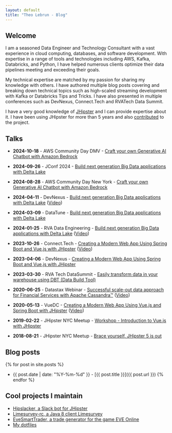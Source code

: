 ```yaml
---
layout: default
title: "Theo Lebrun - Blog"
---
```


## Welcome

I am a seasoned Data Engineer and Technology Consultant with a vast experience in cloud computing, databases, and software development. With expertise in a range of tools and technologies including AWS, Kafka, Databricks, and Python, I have helped numerous clients optimize their data pipelines meeting and exceeding their goals.

My technical expertise are matched by my passion for sharing my knowledge with others. I have authored multiple blog posts covering and breaking down technical topics such as high-scaled streaming development with Kafka or Databricks Tips and Tricks. I have also presented in multiple conferences such as DevNexus, Connect.Tech and RVATech Data Summit.

I have a very good knowledge of [JHipster](https://www.jhipster.tech/) and I can provide expertise about it. I have been using JHipster for more than 5 years and also [contributed](https://github.com/jhipster/generator-jhipster/pulls?q=is%3Apr+author%3AFalydoor+is%3Aclosed) to the project.

## Talks

- **2024-10-18** - AWS Community Day DMV - [Craft your own Generative AI Chatbot with Amazon Bedrock](https://www.awsdmvusersgroup.org/)

- **2024-09-26** - JConf 2024 - [Build next generation Big Data applications with Delta Lake](https://2024.jconf.dev/session/590207)

- **2024-08-28** - AWS Community Day New York - [Craft your own Generative AI Chatbot with Amazon Bedrock](https://www.awscommunitynewyork.com/)

- **2024-04-11** - DevNexus - [Build next generation Big Data applications with Delta Lake](https://devnexus.com/archive/devnexus2024/presentations/build-next-generation-big-data-applications-with-delta-lake/) ([Video](https://www.youtube.com/watch?v=K_evPwvEumg))

- **2024-03-09** - DataTune - [Build next generation Big Data applications with Delta Lake](https://www.datatuneconf.com/index.html)

- **2024-01-25** - RVA Data Engineering - [Build next generation Big Data applications with Delta Lake](https://www.meetup.com/rva-data-engineering/events/298171697/) ([Video](https://www.youtube.com/watch?v=xbm8878P758))

- **2023-10-26** - Connect.Tech - [Creating a Modern Web App Using Spring Boot and Vue.js with JHipster](https://2023.connect.tech/session/500852) ([Video](https://www.youtube.com/watch?v=LgEKth5jR58))

- **2023-04-06** - DevNexus - [Creating a Modern Web App Using Spring Boot and Vue.js with JHipster](https://devnexus.com/archive/devnexus2023/presentations/creating-a-modern-web-app-using-spring-boot-and-vue-js-with-jhipster/)

- **2023-03-30** - RVA Tech DataSummit - [Easily transform data in your warehouse using DBT (Data Build Tool)](https://rvatech.com/rvatech-events/2023-rvatech-data-summit/)

- **2020-06-25** - Datastax Webinar - [Successful scale-out data approach for Financial Services with Apache Cassandra™](https://www.datastax.com/resources/webinar/successful-scale-out-data-approach-financial-services-apache-cassandratm) ([Video](https://www.youtube.com/watch?v=mX2CYJVW9So&t=1040))

- **2020-05-13** - VueDC - [Creating a Modern Web App Using Vue.js and Spring Boot with JHipster](https://www.meetup.com/Vue-DC/events/269973905/) ([Video](https://www.youtube.com/watch?v=B5QgxVwnEws))

- **2019-02-22** - JHipster NYC Meetup - [Workshop - Introduction to Vue.js with JHipster](https://www.meetup.com/JHipster-NYC/events/258529587/)

- **2018-08-21** - JHipster NYC Meetup - [Brace yourself, JHipster 5 is out](https://www.meetup.com/JHipster-NYC/events/251106398/)

## Blog posts

{% for post in site.posts %}
- {{ post.date | date: "%Y-%m-%d" }} - [{{ post.title }}]({{ post.url }})
{% endfor %}

## Cool projects I maintain

- [Hipslacker, a Slack bot for JHipster](https://github.com/jhipster/hipslacker)
- [Limesurvey-rc, a Java 8 client Limesurvey](https://github.com/Falydoor/limesurvey-rc)
- [EveSmartTrader, a trade generator for the game EVE Online](https://github.com/Falydoor/EveSmartTrader)
- [My dotfiles](https://github.com/Falydoor/settings)
